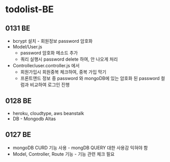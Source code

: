 # todolist-BE

## 0131 BE

- bcrypt 설치 - 회원정보 password 암호화
- Model/User.js
  - password 암호화 메소드 추가
  - 쿼리 실행시 password delete 하여, 안 나오게 처리
- Controller/user.controller.js 에서
  - 회원가입시 회원중복 체크하여, 중복 가입 막기
  - 프론트앤드 정보 중 password 와 mongoDB에 있는 암호화 된 password 컬럼과 비교하여 로그인 진행

## 0128 BE

- heroku, cloudtype, aws beanstalk
- DB - Mongodb Altas

## 0127 BE

- mongoDB CURD 기능 사용 - mongDB QUERY 대한 사용감 익혀야 함
- Model, Controller, Route 기능 - 기능 관련 체크 필요
